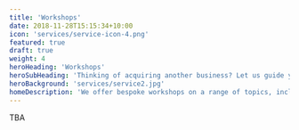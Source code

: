 ```yaml
---
title: 'Workshops'
date: 2018-11-28T15:15:34+10:00
icon: 'services/service-icon-4.png'
featured: true
draft: true
weight: 4
heroHeading: 'Workshops'
heroSubHeading: 'Thinking of acquiring another business? Let us guide you through the process.'
heroBackground: 'services/service2.jpg'
homeDescription: 'We offer bespoke workshops on a range of topics, including data product development, MLOps, AI/ML literacy, and more.'
---
```


TBA